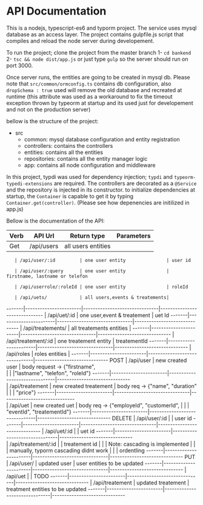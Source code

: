 # API Documentation

This is a nodejs, typescript-es6 and typorm project. The service uses mysql database as an access layer.
The project contains gulpfile.js script that compiles and reload the node server during developement.

To run the project; clone the project from the master branch
1- `cd bankend`
2- `tsc && node dist/app.js` or just type
 `gulp` so the server should run on port 3000. 

 Once server runs, the entities are going to be created in mysql db.
 Please note that  `src/common/ormconfig.ts` contains db configuration, also `dropSchema : true` used will remove the old database and recreated at runtime (this attribute was used as a workaround to fix the timeout exception thrown by typeorm at startup and its used just for developement and not on the production server)

 bellow is the structure of the project: 
 * src
    * common: mysql database configuration and entity registration
    * controllers: contains the controllers
    * entities: contains all the entities
    * repositories: contains all the entity manager logic
    * app: contains all node configuration and middleware

In this project, typdi was used for dependency injection; `typdi` and `typeorm-typedi-extensions` are required.
The controllers are decorated as a `@Service` and the repository is injected in its constructor. to initialize dependencies at startup, the `Container` is capable to get it by typing `Container.get(controller)`. (Please see how depenencies are initilized in app.js)


Bellow is the documentation of the API:

Verb   | API Url               | Return type                   | Parameters       
-------|-----------------------|-------------------------------|------------------------------
Get    | /api/users            | all users entities            |

       | /api/user/:id         | one user entity               | user id

       | /api/user/:query      | one user entity               | firstname, lastname or telefon

       | /api/userrole/:roleId | one user entity               | roleId

       | /api/uets/            | all users,events & treatements|
-------|-----------------------|-------------------------------|------------------------------
       | /api/uet/:id          | one user,event & treatement   | uet Id
-------|-----------------------|-------------------------------|------------------------------
       | /api/treatements/     | all treatements entities      | 
-------|-----------------------|-------------------------------|------------------------------
       | /api/treatement/:id   | one treatement entity         | treatementId
-------|-----------------------|-------------------------------|------------------------------
       | /api/roles            | roles entities                |
-------|-----------------------|-------------------------------|------------------------------
POST   | /api/user             | new created user              | body request -> {"firstname",           
       |                       |                               |"lastname", "telefon", "roleId"}
-------|-----------------------|-------------------------------|------------------------------       
       | /api/treatement       | new created treatement        | body req -> {"name", "duration"
       |                       |                               |  "price"}
-------|-----------------------|-------------------------------|------------------------------       
       | /api/uet              | new created uet               | body req -> {"employeId", "customerId",
       |                       |                               | "eventId", "treatementId"}
-------|-----------------------|-------------------------------|------------------------------
DELETE | /api/user/:id         |                               | user id
-------|-----------------------|-------------------------------|------------------------------
       | /api/uet/:id          |                               | uet id
-------|-----------------------|-------------------------------|------------------------------       
       | /api/treatement/:id   |                               | treatement id
       |                       |                               | Note: cascading is implemented
       |                       |                               | manually, typorm cascading didnt work
       |                       |                               | ordentling
-------|-----------------------|-------------------------------|------------------------------
PUT    | /api/user/            | updated user                  | user entities to be updated
-------|-----------------------|-------------------------------|------------------------------
       | /api/uet              |                               | TODO
-------|-----------------------|-------------------------------|------------------------------
       | /api/treatement       | updated treatement            | treatment entities to be updated
-------|-----------------------|-------------------------------|------------------------------